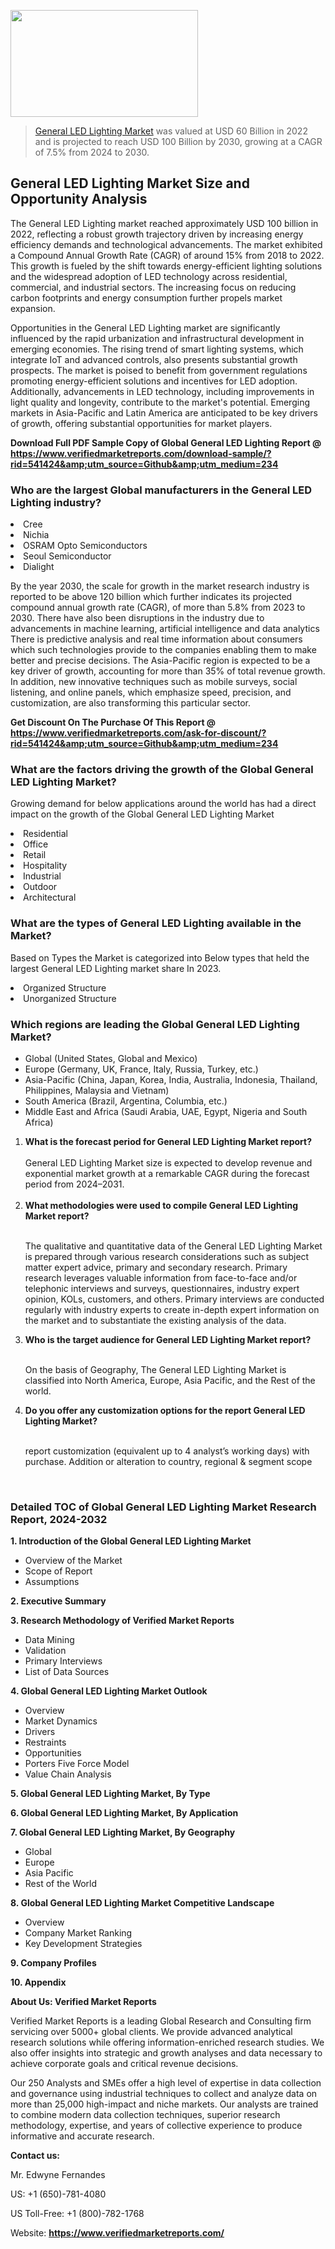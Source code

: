 <img src="https://ffe5etoiles.com/wp-content/uploads/2024/12/MST1-300x171.png" alt="" width="300" height="171" class="alignnone size-medium wp-image-20088" /><blockquote><p><p><a href="https://www.verifiedmarketreports.com/download-sample/?rid=541424&utm_source=Github&utm_medium=234" target="_blank">General LED Lighting Market</a> was valued at USD 60 Billion in 2022 and is projected to reach USD 100 Billion by 2030, growing at a CAGR of 7.5% from 2024 to 2030.</p></blockquote><p><h2>General LED Lighting Market Size and Opportunity Analysis</h2><p>The General LED Lighting market reached approximately USD 100 billion in 2022, reflecting a robust growth trajectory driven by increasing energy efficiency demands and technological advancements. The market exhibited a Compound Annual Growth Rate (CAGR) of around 15% from 2018 to 2022. This growth is fueled by the shift towards energy-efficient lighting solutions and the widespread adoption of LED technology across residential, commercial, and industrial sectors. The increasing focus on reducing carbon footprints and energy consumption further propels market expansion.</p><p>Opportunities in the General LED Lighting market are significantly influenced by the rapid urbanization and infrastructural development in emerging economies. The rising trend of smart lighting systems, which integrate IoT and advanced controls, also presents substantial growth prospects. The market is poised to benefit from government regulations promoting energy-efficient solutions and incentives for LED adoption. Additionally, advancements in LED technology, including improvements in light quality and longevity, contribute to the market's potential. Emerging markets in Asia-Pacific and Latin America are anticipated to be key drivers of growth, offering substantial opportunities for market players.</p></p><p class=""><strong>Download Full PDF Sample Copy of Global General LED Lighting Report @ <a href="https://www.verifiedmarketreports.com/download-sample/?rid=541424&amp;utm_source=Github&amp;utm_medium=234" target="_blank">https://www.verifiedmarketreports.com/download-sample/?rid=541424&amp;utm_source=Github&amp;utm_medium=234</a></strong></p><h3 id="" class="">Who are the largest Global manufacturers in the General LED Lighting industry?</h3><p><li>Cree</li><li> Nichia</li><li> OSRAM Opto Semiconductors</li><li> Seoul Semiconductor</li><li> Dialight</li></p><div class=""><div class="" dir="" data-message-author-role="" data-message-id="" data-message-model-slug=""><div class=""><div class=""><div class=""><div class="" dir="" data-message-author-role="" data-message-id="" data-message-model-slug=""><div class=""><div class=""><p>By the year 2030, the scale for growth in the market research industry is reported to be above 120 billion which further indicates its projected compound annual growth rate (CAGR), of more than 5.8% from 2023 to 2030. There have also been disruptions in the industry due to advancements in machine learning, artificial intelligence and data analytics There is predictive analysis and real time information about consumers which such technologies provide to the companies enabling them to make better and precise decisions. The Asia-Pacific region is expected to be a key driver of growth, accounting for more than 35% of total revenue growth. In addition, new innovative techniques such as mobile surveys, social listening, and online panels, which emphasize speed, precision, and customization, are also transforming this particular sector.</p><p><strong>Get Discount On The Purchase Of This Report @&nbsp; <a href="https://www.verifiedmarketreports.com/ask-for-discount/?rid=541424&amp;utm_source=Github&amp;utm_medium=234" target="_blank">https://www.verifiedmarketreports.com/ask-for-discount/?rid=541424&amp;utm_source=Github&amp;utm_medium=234</a></strong></p></div></div></div></div></div></div></div></div><h3 id="" class="">What are the factors driving the growth of the Global General LED Lighting Market?</h3><p id="" class="">Growing demand for below applications around the world has had a direct impact on the growth of the Global General LED Lighting Market</p><p id="" class=""><li>Residential</li><li> Office</li><li> Retail</li><li> Hospitality</li><li> Industrial</li><li> Outdoor</li><li> Architectural</li></p><h3 id="" class="">What are the types of General LED Lighting available in the Market?</h3><p id="" class="">Based on Types the Market is categorized into Below types that held the largest General LED Lighting market share In 2023.</p><p id="" class=""><li>Organized Structure</li><li> Unorganized Structure</li></p><h3 id="" class="">Which regions are leading the Global General LED Lighting Market?</h3><ul><li>Global (United States, Global and Mexico)</li><li>Europe (Germany, UK, France, Italy, Russia, Turkey, etc.)</li><li>Asia-Pacific (China, Japan, Korea, India, Australia, Indonesia, Thailand, Philippines, Malaysia and Vietnam)</li><li>South America (Brazil, Argentina, Columbia, etc.)</li><li>Middle East and Africa (Saudi Arabia, UAE, Egypt, Nigeria and South Africa)</li></ul><p><ol><li><strong>What is the forecast period for General LED Lighting Market report?<br /></strong><br /><span data-sheets-root="1" data-sheets-value="{&quot;1&quot;:2,&quot;2&quot;:&quot;XXXX size is expected to develop revenue and exponential market growth at a remarkable CAGR during the forecast period from 2024&ndash;2030.&quot;}" data-sheets-userformat="{&quot;2&quot;:12674,&quot;4&quot;:{&quot;1&quot;:2,&quot;2&quot;:16776960},&quot;10&quot;:2,&quot;11&quot;:0,&quot;15&quot;:&quot;Arial&quot;,&quot;16&quot;:12}">General LED Lighting Market size is expected to develop revenue and exponential market growth at a remarkable CAGR during the forecast period from 2024&ndash;2031.</span><br /><br /></li><li><strong>What methodologies were used to compile General LED Lighting Market report?<br /><br /></strong><p>The qualitative and quantitative data of the&nbsp;General LED Lighting Market is prepared through various research considerations such as subject matter expert advice, primary and secondary research. Primary research leverages valuable information from face-to-face and/or telephonic interviews and surveys, questionnaires, industry expert opinion, KOLs, customers, and others. Primary interviews are conducted regularly with industry experts to create in-depth expert information on the market and to substantiate the existing analysis of the data.&nbsp;</p></li><li><strong>Who is the target audience for General LED Lighting Market report?<br /><br /></strong><p>On the basis of Geography, The&nbsp;General LED Lighting Market is classified into North America, Europe, Asia Pacific, and the Rest of the world.</p></li><li><strong>Do you offer any customization options for the report General LED Lighting Market?<br /><br /></strong><p>report customization (equivalent up to 4 analyst&rsquo;s working days) with purchase. Addition or alteration to country, regional &amp; segment scope</p><p>&nbsp;</p></li></ol></p><h3 id="" class="">Detailed TOC of Global General LED Lighting Market Research Report, 2024-2032</h3><p id="" class=""><strong>1. Introduction of the Global General LED Lighting Market</strong></p><ul><li>Overview of the Market</li><li>Scope of Report</li><li>Assumptions</li></ul><p id="" class=""><strong>2. Executive Summary</strong></p><p id="" class=""><strong>3. Research Methodology of&nbsp;Verified Market Reports</strong></p><ul><li>Data Mining</li><li>Validation</li><li>Primary Interviews</li><li>List of Data Sources</li></ul><p id="" class=""><strong>4. Global General LED Lighting Market Outlook</strong></p><ul><li>Overview</li><li>Market Dynamics</li><li>Drivers</li><li>Restraints</li><li>Opportunities</li><li>Porters Five Force Model</li><li>Value Chain Analysis</li></ul><p id="" class=""><strong>5. Global General LED Lighting Market, By&nbsp;Type</strong></p><p id="" class=""><strong>6. Global General LED Lighting Market, By Application</strong></p><p id="" class=""><strong>7. Global General LED Lighting Market, By Geography</strong></p><ul><li>Global</li><li>Europe</li><li>Asia Pacific</li><li>Rest of the World</li></ul><p id="" class=""><strong>8. Global General LED Lighting Market Competitive Landscape</strong></p><ul><li>Overview</li><li>Company Market Ranking</li><li>Key Development Strategies</li></ul><p id="" class=""><strong>9. Company Profiles</strong></p><p id="" class=""><strong>10. Appendix</strong></p><p id="" class=""><strong>About Us: Verified Market Reports</strong></p><p id="" class="">Verified Market Reports is a leading Global Research and Consulting firm servicing over 5000+ global clients. We provide advanced analytical research solutions while offering information-enriched research studies. We also offer insights into strategic and growth analyses and data necessary to achieve corporate goals and critical revenue decisions.</p><p id="" class="">Our 250 Analysts and SMEs offer a high level of expertise in data collection and governance using industrial techniques to collect and analyze data on more than 25,000 high-impact and niche markets. Our analysts are trained to combine modern data collection techniques, superior research methodology, expertise, and years of collective experience to produce informative and accurate research.</p><p id="" class=""><strong>Contact us:</strong></p><p id="" class="">Mr. Edwyne Fernandes</p><p id="" class="">US: +1 (650)-781-4080</p><p id="" class="">US Toll-Free: +1 (800)-782-1768</p><p id="" class="">Website: <a target="" data-test-app-aware-link=""><strong>https://www.verifiedmarketreports.com/</strong></a></p>
